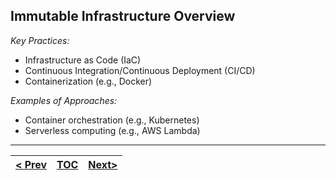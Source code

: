 ## Immutable Infrastructure Overview

_Key Practices:_

*   Infrastructure as Code (IaC)
*   Continuous Integration/Continuous Deployment (CI/CD)
*   Containerization (e.g., Docker)

_Examples of Approaches:_

*   Container orchestration (e.g., Kubernetes)
*   Serverless computing (e.g., AWS Lambda)

---
|[< Prev](s3.md)| [TOC](toc.md)  | [Next>](s5.md)|
|---------------|----------------|---------------|
<!-- pagebreak -->
